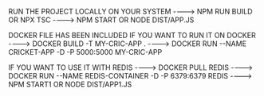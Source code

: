 RUN THE PROJECT LOCALLY ON YOUR SYSTEM
----> NPM RUN BUILD OR NPX TSC
----> NPM START OR NODE DIST/APP.JS

DOCKER FILE HAS BEEN INCLUDED IF YOU WANT TO RUN IT ON DOCKER
----> DOCKER BUILD -T MY-CRIC-APP .
----> DOCKER RUN --NAME CRICKET-APP -D -P 5000:5000 MY-CRIC-APP

IF YOU WANT TO USE IT WITH REDIS
----> DOCKER PULL REDIS
----> DOCKER RUN --NAME REDIS-CONTAINER -D -P 6379:6379 REDIS
----> NPM START1 OR NODE DIST/APP1.JS
